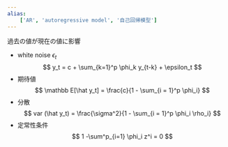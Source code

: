 ```yaml
---
alias:
    ['AR', 'autoregressive model', '自己回帰模型']
---
```

過去の値が現在の値に影響
- white noise $\epsilon_t$
$$
y_t = c + \sum_{k=1}^p \phi_k y_{t-k} + \epsilon_t
$$
- 期待値
    $$
    \mathbb E[\hat y_t] = \frac{c}{1 - \sum_{i = 1}^p \phi_i}
    $$
- 分散
    $$
    var (\hat y_t) = \frac{\sigma^2}{1 - \sum_{i = 1}^p \phi_i \rho_i}
    $$
- 定常性条件
    $$
    1 -\sum^p_{i=1} \phi_i z^i = 0
    $$